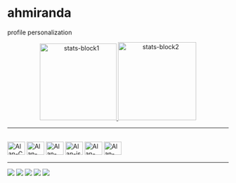 # ahmiranda
 profile personalization
<div align="center">
    <a href="https://github.com/Ahmiranda">
        <img alt="stats-block1" height="175em"  src="https://github-readme-stats.vercel.app/api?username=Ahmiranda&show_icons=true&theme=algolia&include_all_commits=true&count_private=true"/>
        <img alt="stats-block2" height="178em"  src="https://github-readme-stats.vercel.app/api/top-langs/?username=Ahmiranda&layout=compact&langs_count=16&theme=algolia" />
</div>

***

<div style="display: inline-block"> <br>
    <img alt="Alan-C" height="30" width="40" src="https://cdn.jsdelivr.net/gh/devicons/devicon/icons/c/c-original.svg" />
    <img alt="Alan-py" height="30" width="40" src="https://cdn.jsdelivr.net/gh/devicons/devicon/icons/python/python-original.svg" />
    <img alt="Alan-matlab" height="30" width="40" src="https://cdn.jsdelivr.net/gh/devicons/devicon/icons/matlab/matlab-original.svg" />
    <img alt="Alan-js" height="30" width="40" src="https://cdn.jsdelivr.net/gh/devicons/devicon/icons/javascript/javascript-original.svg" />
    <img alt="Alan-html" height="30" width="40" src="https://cdn.jsdelivr.net/gh/devicons/devicon/icons/html5/html5-original.svg" />
    <img alt="Alan-CSS" height="30" width="40" src="https://cdn.jsdelivr.net/gh/devicons/devicon/icons/css3/css3-original.svg" />
</div>

***

<div>
    <a href="https://www.youtube.com/engenhado" target="_blank"><img src="https://img.shields.io/badge/YouTube-FF0000?style=for-the-badge&logo=youtube&logoColor=white" target="_blank"></a>
    <a href="https://instagram.com/engenhado.ig" target="_blank"><img src="https://img.shields.io/badge/-Instagram-%23E4405F?style=for-the-badge&logo=instagram&logoColor=white" target="_blank"></a>
    <a href="https://www.twitch.tv/engenhado" target="_blank"><img src="https://img.shields.io/badge/Twitch-9146FF?style=for-the-badge&logo=twitch&logoColor=white" target="_blank"></a>
    <a href = "mailto:engenhadocanal@gmail.com"><img src="https://img.shields.io/badge/-Gmail-%23333?style=for-the-badge&logo=gmail&logoColor=white" target="_blank"></a>
    <a href="https://www.linkedin.com/in/ahpmiranda/" target="_blank"><img src="https://img.shields.io/badge/-LinkedIn-%230077B5?style=for-the-badge&logo=linkedin&logoColor=white" target="_blank"></a>

</div>

